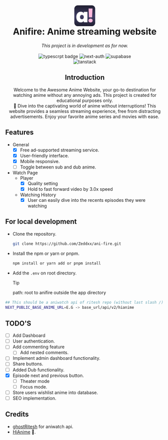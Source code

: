 <h1 align="center">
  <img align="center" src="/public/anifire-icon.png" alt="anifire logo" width="66" /> </br>
  Anifire: Anime streaming website
</h1>

<p align="center">
  <i>
 This project is in development as for now.
</i>
  <br />
  <br />
  <img src="https://img.shields.io/badge/NextJs-Typescript-blue" alt="typescrpt badge" />
  <img src="https://img.shields.io/badge/NextAuth%20Credentials-8A2BE2" alt="next-auth" />
  <img src="https://img.shields.io/badge/Supabase-386641" alt="supabase" />
  <br/>
  <img src="https://img.shields.io/badge/react%20tanstack%20query-E63946" alt="tanstack" />
</p>

<h2 align="center">
  Introduction
</h2>
<p align="center">
  Welcome to the Awesome Anime Website, your go-to destination for watching anime without any annoying ads. This project is created for educational purposes only.</br >
  🎉 Dive into the captivating world of anime without interruptions! This website provides a seamless streaming experience, free from distracting advertisements. Enjoy your favorite anime series and movies with ease.
</p>

## Features

- General
  - [x] Free ad-supported streaming service.
  - [x] User-friendly interface.
  - [x] Mobile responsive.
  - [ ] Toggle between sub and dub anime.
- Watch Page
  - Player
    - [x] Quality setting
    - [x] Hold to fast forward video by 3.0x speed
  - Watching History
    - [x] User can easily dive into the recents episodes they were watching

## For local development

- Clone the repository.

  ```bash
  git clone https://github.com/Zeddxx/ani-fire.git
  ```

- Install the npm or yarn or pnpm.

  ```bash
  npm install or yarn add or pnpm install
  ```

- Add the `.env` on root directory.
  > [!TIP]
  > path: root to anifire outside the app directory

```bash
## This should be a aniwatch api of ritesh repo (without last slash /)
NEXT_PUBLIC_BASE_ANIME_URL=E.G -> base_url/api/v2/hianime
```

## TODO'S

- [ ] Add Dashboard
- [ ] User authentication.
- [ ] Add commenting feature
  - [ ] Add nested comments.
- [ ] Implement admin dashboard functionality.
- [ ] Share buttons.
- [ ] Added Dub functionality.
- [x] Episode next and previous button.
  - [ ] Theater mode
  - [ ] Focus mode.
- [ ] Store users wishlist anime into database.
- [ ] SEO implementation.

## Credits

- [ghostRitesh](https://github.com/ghoshRitesh12) for aniwatch api.
- [HiAnime](https://hianime.to) 👋.

